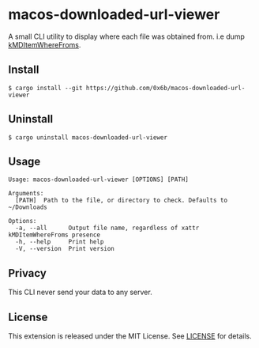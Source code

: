 # macos-downloaded-url-viewer

A small CLI utility to display where each file was obtained from. i.e dump [kMDItemWhereFroms](https://developer.apple.com/documentation/coreservices/kmditemwherefroms).

## Install

```console
$ cargo install --git https://github.com/0x6b/macos-downloaded-url-viewer
```

## Uninstall

```console
$ cargo uninstall macos-downloaded-url-viewer
```

## Usage

```
Usage: macos-downloaded-url-viewer [OPTIONS] [PATH]

Arguments:
  [PATH]  Path to the file, or directory to check. Defaults to ~/Downloads

Options:
  -a, --all      Output file name, regardless of xattr kMDItemWhereFroms presence
  -h, --help     Print help
  -V, --version  Print version
```

## Privacy

This CLI never send your data to any server.

## License

This extension is released under the MIT License. See [LICENSE](LICENSE) for details.

